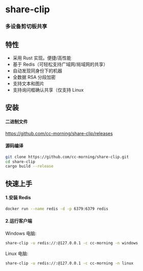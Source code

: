 share-clip
======

### 多设备剪切板共享

特性
------
* 采用 Rust 实现。便捷/高性能
* 基于 Redis（可轻松支持广域网/局域网的共享）
* 自动发现同身份下的机器
* 全数据 RSA 分段加密
* 支持文本和图片
* 支持询问框确认共享（仅支持 Linux

安装
------
#### 二进制文件
<https://github.com/cc-morning/share-clip/releases>

#### 源码编译
```bash
git clone https://github.com/cc-morning/share-clip.git
cd share-clip
cargo build --release
```

快速上手
------

#### 1.安装 Redis
```bash
docker run --name redis -d -p 6379:6379 redis
```
#### 2.运行客户端

Windows 电脑:

```bash
share-clip -u redis://:@127.0.0.1 -c cc-morning -n windows
```

Linux 电脑:

```bash
share-clip -u redis://:@127.0.0.1 -c cc-morning -n linux
```